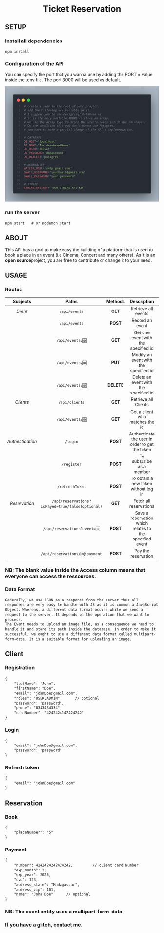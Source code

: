<h1 align="center">Ticket Reservation</h1>

<h2>SETUP</h2>

### Install all dependencies
    
    npm install

### Configuration of the API

<p> 
    You can specify the port that you wanna use by adding the PORT = value inside the .env file. The port 3000 will be used as default. 
</p>
    
<p>
    <img src="configuration.png" alt="API's config reference" />
</p>

### run the server

    npm start   # or nodemon start

<h2>ABOUT</h2>
<p>
    This API has a goal to make easy the building of a platform that is used to book a place in an event (i.e Cinema, Concert and many others). As it is an <b>open source</b>project, you are free to contribute or change it to your need.
</p>

<h2>USAGE</h2>

### Routes

| Subjects | Paths          | Methods  | Description               | Access     |
|:--------:|:--------------:|:--------:|:-------------------------:|:----------:|
| *Event*    | `/api/events`    | **GET**      | Retrieve all events      |            |
|          | `/api/events`    | **POST**     | Record an event           | **ADMIN**      |
|          | `/api/events/🆔` | **GET**      | Get one event with the specified id |   | 
|          | `/api/events/🆔` | **PUT**      | Modify an event with the specified id | **ADMIN** |
|          | `/api/events/🆔` | **DELETE**   | Delete an event with the specified id | **ADMIN** |
| *Clients*  | `/api/clients`   | **GET**      | Retrieve all Clients      | **ADMIN** |
|          | `/api/events/🆔` | **GET**      | Get a client who matches the id | **ADMIN,OWNER** |
| *Authentication* | `/login` | **POST** | Authenticate the user in order to get the token | | 
|                | `/register` | **POST** | To subscribe as a member |   |
|  | `/refreshToken` | **POST** | To obtain a new token without log in | **USER** |
| *Reservation* | `/api/reservations?isPayed=true/false(optional)` | **GET** | Fetch all reservations | **ADMIN;OWNER** |
| | `/api/reservations?event=🆔` | **POST** | Save a reservation which relates to the specified event | **USER** |
| | `/api/reservations/🆔/payment` | **POST** | Pay the reservation | **OWNER** | 

### NB: The blank value inside the Access column means that everyone can access the ressources.

### Data Format
    Generally, we use JSON as a response from the server thus all responses are very easy to handle with JS as it is common a JavaScript Object. Whereas, a different data format occurs while we send a request to the server. It depends on the operation that we want to process.
    The Event needs to upload an image file, as a consequence we need to handle it and store its path inside the database. In order to make it successful, we ought to use a different data format called multipart-form-data. It is a suitable format for uploading an image.

<h2>Client</h2>

### Registration

    {
        "lastName": "John",
        "firstName": "Doe",
        "email": "johnDoe@gmail.com",
        "roles": "USER;ADMIN",      // optional
        "password": "password",
        "phone": "0343434334",
        "cardNumber": "4242424142424242"
    }

### Login

    {
        "email": "johnDoe@gmail.com",
        "password": "password"
    }

### Refresh token

    {
	    "email": "johnDoe@gmail.com"
    }

<h2>Reservation</h2>

### Book

    {
	    "placeNumber": "5"
    }

### Payment

    {
        "number": 4242424242424242,         // client card Number
        "exp_month": 2,
        "exp_year": 2025,
        "cvc": 123,
        "address_state": "Madagascar",
        "address_zip": 101,
        "name": "John Doe"      // optional
    }

### NB: The event entity uses a multipart-form-data.

### If you have a glitch, contact me.

